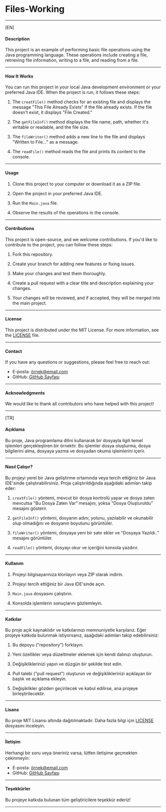 # Files-Working
---
[EN]
#### Description

This project is an example of performing basic file operations using the Java programming language. These operations include creating a file, retrieving file information, writing to a file, and reading from a file.

---

#### How It Works

You can run this project in your local Java development environment or your preferred Java IDE. When the project is run, it follows these steps:

1. The `creatFile()` method checks for an existing file and displays the message "This File Already Exists" if the file already exists. If the file doesn't exist, it displays "File Created."

2. The `getFileInf()` method displays the file name, path, whether it's writable or readable, and the file size.

3. The `fileWriter()` method adds a new line to the file and displays "Written to File..." as a message.

4. The `readFile()` method reads the file and prints its content to the console.

---

#### Usage

1. Clone this project to your computer or download it as a ZIP file.

2. Open the project in your preferred Java IDE.

3. Run the `Main.java` file.

4. Observe the results of the operations in the console.

---

#### Contributions

This project is open-source, and we welcome contributions. If you'd like to contribute to the project, you can follow these steps:

1. Fork this repository.

2. Create your branch for adding new features or fixing issues.

3. Make your changes and test them thoroughly.

4. Create a pull request with a clear title and description explaining your changes.

5. Your changes will be reviewed, and if accepted, they will be merged into the main project.

---

#### License

This project is distributed under the MIT License. For more information, see the [LICENSE](LICENSE) file.

---

#### Contact

If you have any questions or suggestions, please feel free to reach out:

- E-posta: [örnek@email.com](mailto:ozturkmustafa174@hotmail.com)
- GitHub: [GitHub Sayfası](https://github.com/CoddeLord)

---

#### Acknowledgments

We would like to thank all contributors who have helped with this project!

---




[TR]
#### Açıklama

Bu proje, Java programlama dilini kullanarak bir dosyayla ilgili temel işlemleri gerçekleştiren bir örnektir. Bu işlemler dosya oluşturma, dosya bilgilerini alma, dosyaya yazma ve dosyadan okuma işlemlerini içerir.

---

#### Nasıl Çalışır?

Bu projeyi yerel bir Java geliştirme ortamında veya tercih ettiğiniz bir Java IDE'sinde çalıştırabilirsiniz. Proje çalıştırıldığında aşağıdaki adımları takip eder:

1. `creatFile()` yöntemi, mevcut bir dosya kontrolü yapar ve dosya zaten mevcutsa "Bu Dosya Zaten Var" mesajını, yoksa "Dosya Oluşturuldu" mesajını gösterir.

2. `getFileInf()` yöntemi, dosyanın adını, yolunu, yazılabilir ve okunabilir olup olmadığını ve dosyanın boyutunu görüntüler.

3. `fileWriter()` yöntemi, dosyaya yeni bir satır ekler ve "Dosyaya Yazıldı.." mesajını görüntüler.

4. `readFile()` yöntemi, dosyayı okur ve içeriğini konsola yazdırır.

---

#### Kullanım

1. Projeyi bilgisayarınıza klonlayın veya ZIP olarak indirin.

2. Projeyi tercih ettiğiniz bir Java IDE'sinde açın.

3. `Main.java` dosyasını çalıştırın.

4. Konsolda işlemlerin sonuçlarını gözlemleyin.

---

#### Katkılar

Bu proje açık kaynaklıdır ve katkılarınızı memnuniyetle karşılarız. Eğer projeye katkıda bulunmak istiyorsanız, aşağıdaki adımları takip edebilirsiniz:

1. Bu depoyu ("repository") forklayın.

2. Yeni özellikler veya düzeltmeler eklemek için kendi dalınızı oluşturun.

3. Değişikliklerinizi yapın ve düzgün bir şekilde test edin.

4. Pull talebi ("pull request") oluşturun ve değişikliklerinizi açıklayan bir başlık ve açıklama ekleyin.

5. Değişiklikler gözden geçirilecek ve kabul edilirse, ana projeye birleştirilecektir.

---

#### Lisans

Bu proje MIT Lisansı altında dağıtılmaktadır. Daha fazla bilgi için [LICENSE](LICENSE) dosyasını inceleyin.

---

#### İletişim

Herhangi bir soru veya öneriniz varsa, lütfen iletişime geçmekten çekinmeyin:

- E-posta: [örnek@email.com](mailto:ozturkmustafa174@hotmail.com)
- GitHub: [GitHub Sayfası](https://github.com/CoddeLord)

---

#### Teşekkürler

Bu projeye katkıda bulunan tüm geliştiricilere teşekkür ederiz!

---
